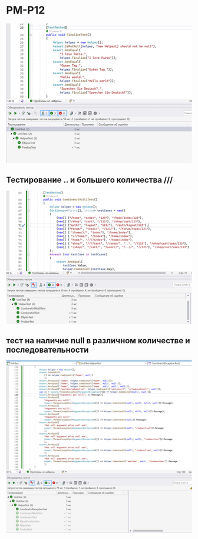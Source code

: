 # PM-P12

![фото программы](screenshots/photo.jpg)

## Тестирование .. и большего количества ///

![фото программы](screenshots/photo1.jpg)

## тест на наличие null в различном количестве и последовательности

![фото программы](screenshots/null-test.jpg)
